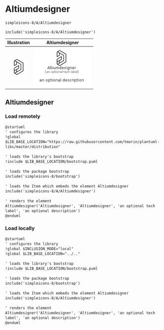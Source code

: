 # Altiumdesigner


```text
simpleicons-8/A/Altiumdesigner
```

```text
include('simpleicons-8/A/Altiumdesigner')
```



| Illustration | Altiumdesigner |
| :---: | :---: |
| ![illustration for Illustration](../../simpleicons-8/A/Altiumdesigner.png) | ![illustration for Altiumdesigner](../../simpleicons-8/A/Altiumdesigner.Local.png) |




## Altiumdesigner

### Load remotely
```plantuml
@startuml
' configures the library
!global $LIB_BASE_LOCATION="https://raw.githubusercontent.com/tmorin/plantuml-libs/master/distribution"

' loads the library's bootstrap
!include $LIB_BASE_LOCATION/bootstrap.puml

' loads the package bootstrap
include('simpleicons-8/bootstrap')

' loads the Item which embeds the element Altiumdesigner
include('simpleicons-8/A/Altiumdesigner')

' renders the element
Altiumdesigner('Altiumdesigner', 'Altiumdesigner', 'an optional tech label', 'an optional description')
@enduml
```

### Load locally
```plantuml
@startuml
' configures the library
!global $INCLUSION_MODE="local"
!global $LIB_BASE_LOCATION="../.."

' loads the library's bootstrap
!include $LIB_BASE_LOCATION/bootstrap.puml

' loads the package bootstrap
include('simpleicons-8/bootstrap')

' loads the Item which embeds the element Altiumdesigner
include('simpleicons-8/A/Altiumdesigner')

' renders the element
Altiumdesigner('Altiumdesigner', 'Altiumdesigner', 'an optional tech label', 'an optional description')
@enduml
```

